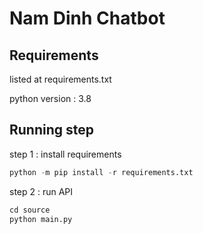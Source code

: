 # Nam Dinh Chatbot

## Requirements
listed at requirements.txt

python version : 3.8

## Running step

step 1 : install requirements

```python
python -m pip install -r requirements.txt
```
step 2 : run API

```python
cd source
python main.py
```